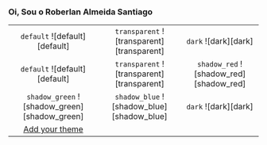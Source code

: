 ### Oi, Sou o Roberlan Almeida Santiago

| | | |
| :--: | :--: | :--: |
| `default` ![default][default] | `transparent` ![transparent][transparent] | `dark` ![dark][dark] |
| `default` ![default][default] | `transparent` ![transparent][transparent] | `shadow_red` ![shadow_red][shadow_red] |
| `shadow_green` ![shadow_green][shadow_green] | `shadow_blue` ![shadow_blue][shadow_blue] | `dark` ![dark][dark] |
| [Add your theme][add-theme] | | |

[add-theme]: https://github.com/anuraghazra/github-readme-stats/edit/master/themes/index.js
